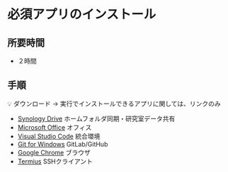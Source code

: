# 必須アプリのインストール

## 所要時間

- ２時間

## 手順

:bulb: ダウンロード → 実行でインストールできるアプリに関しては、リンクのみ

- [Synology Drive](pc-synologydrive.md) ホームフォルダ同期・研究室データ共有
- [Microsoft Office](pc-office.md) オフィス
- [Visual Studio Code](pc-vscode.md) 統合環境
- [Git for Windows](pc-git.md) GitLab/GitHub
- [Google Chrome](https://www.google.com/chrome/) ブラウザ
- [Termius](pc-termius.md) SSHクライアント
